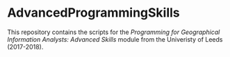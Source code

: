 # AdvancedProgrammingSkills

This repository contains the scripts for the *Programming for Geographical Information Analysts: Advanced Skills* module from the Univeristy of Leeds (2017-2018).
